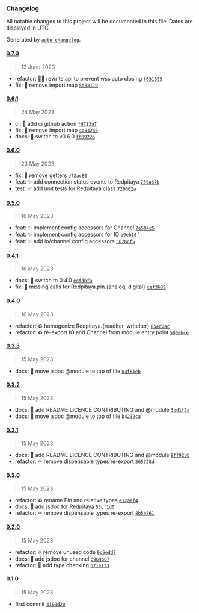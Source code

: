 ### Changelog

All notable changes to this project will be documented in this file. Dates are
displayed in UTC.

Generated by [`auto-changelog`](https://github.com/CookPete/auto-changelog).

#### [0.7.0](https://github.com/JOTSR/pita-api/compare/0.6.1...0.7.0)

> 13 June 2023

- refactor: :technologist: rewrite api to prevent wss auto closing
  [`f631655`](https://github.com/JOTSR/pita-api/commit/f631655ad0a3a48c08bf1570d168ff4158e26d8a)
- fix: :bug: remove import map
  [`5d88119`](https://github.com/JOTSR/pita-api/commit/5d88119c4243ec8d5396152dfe89678b63676bc3)

#### [0.6.1](https://github.com/JOTSR/pita-api/compare/0.6.0...0.6.1)

> 24 May 2023

- ci: :construction_worker: add ci github action
  [`fd713a7`](https://github.com/JOTSR/pita-api/commit/fd713a7c56d5c4ac1be7060515e003f32f3a6942)
- fix: :bug: remove import map
  [`4d84246`](https://github.com/JOTSR/pita-api/commit/4d8424644b2ee5ea537098c71feb21ed0319b8d5)
- docs: :memo: switch to v0.6.0
  [`fb09226`](https://github.com/JOTSR/pita-api/commit/fb0922677db1044de6bf8c610277350e9e63bf00)

#### [0.6.0](https://github.com/JOTSR/pita-api/compare/0.5.0...0.6.0)

> 23 May 2023

- fix: :bug: remove getters
  [`e72ac80`](https://github.com/JOTSR/pita-api/commit/e72ac80bf636884a5d3ac819b94b3e744ed7c59a)
- feat: :sparkles: add connection status events to Redpitaya
  [`739a67b`](https://github.com/JOTSR/pita-api/commit/739a67b189238882f3199d74c6ebfb67b09b60ca)
- test: :white_check_mark: add unit tests for Redpitaya class
  [`729002a`](https://github.com/JOTSR/pita-api/commit/729002a33e256bde883371e9c9e7d22091676ce6)

#### [0.5.0](https://github.com/JOTSR/pita-api/compare/0.4.1...0.5.0)

> 16 May 2023

- feat: :sparkles: implement config accessors for Channel
  [`7e504c5`](https://github.com/JOTSR/pita-api/commit/7e504c5b6e99fb5fb89b3c4a08ee1beb17457aee)
- feat: :sparkles: implement config accessors for IO
  [`b9eb16f`](https://github.com/JOTSR/pita-api/commit/b9eb16f5f41de0cea494907a73516ec0e637c0f0)
- feat: :sparkles: add io/channel config accessors
  [`3678cf5`](https://github.com/JOTSR/pita-api/commit/3678cf56dea56693fe05e81b52483c4542880906)

#### [0.4.1](https://github.com/JOTSR/pita-api/compare/0.4.0...0.4.1)

> 16 May 2023

- docs: :memo: switch to 0.4.0
  [`eefdbfa`](https://github.com/JOTSR/pita-api/commit/eefdbfa056d161d43d79bd93203398f348ceb27a)
- fix: :bug: missing calls for Redpitaya.pin.{analog, digital}
  [`cef3689`](https://github.com/JOTSR/pita-api/commit/cef3689c86d612b459b70789e60cccbc46874b0a)

#### [0.4.0](https://github.com/JOTSR/pita-api/compare/0.3.3...0.4.0)

> 16 May 2023

- refactor: :recycle: homogenize Redpitaya.{readIter, writeIter}
  [`85ed0ac`](https://github.com/JOTSR/pita-api/commit/85ed0ac13c0e7acf1ac3f525291a9d91d3e4d5da)
- refactor: :recycle: re-export IO and Channel from module entry point
  [`580ebce`](https://github.com/JOTSR/pita-api/commit/580ebce5dc3da08dc693b710c1b1a03a767fcdce)

#### [0.3.3](https://github.com/JOTSR/pita-api/compare/0.3.2...0.3.3)

> 15 May 2023

- docs: :bug: move jsdoc @module to top of file
  [`84f81eb`](https://github.com/JOTSR/pita-api/commit/84f81eb1470da7f9684590f0ca5ba728aba90b82)

#### [0.3.2](https://github.com/JOTSR/pita-api/compare/0.3.1...0.3.2)

> 15 May 2023

- docs: :memo: add README LICENCE CONTRIBUTING and @module
  [`3bd1f2a`](https://github.com/JOTSR/pita-api/commit/3bd1f2aa331f01c38bc83d1e8c7f544b5fdd2b27)
- docs: :bug: move jsdoc @module to top of file
  [`b4232ca`](https://github.com/JOTSR/pita-api/commit/b4232cab75e04716f12f26f4b9024c2c7cdb4dff)

#### [0.3.1](https://github.com/JOTSR/pita-api/compare/0.3.0...0.3.1)

> 15 May 2023

- docs: :memo: add README LICENCE CONTRIBUTING and @module
  [`9ff92bb`](https://github.com/JOTSR/pita-api/commit/9ff92bbd78490f7032f2d90096f47ae700a6350a)
- refactor: :coffin: remove dispensable types re-export
  [`565728d`](https://github.com/JOTSR/pita-api/commit/565728d717275292205c9dde5f9e1e024171bbfc)

#### [0.3.0](https://github.com/JOTSR/pita-api/compare/0.2.0...0.3.0)

> 15 May 2023

- refactor: :recycle: rename Pin and relative types
  [`e12aaf4`](https://github.com/JOTSR/pita-api/commit/e12aaf40d007e9b7f6b6c81c91f2771bbc016049)
- docs: :memo: add jsdoc for Redpitaya
  [`53cf1d0`](https://github.com/JOTSR/pita-api/commit/53cf1d0f65c47aa50d816a6f96cc16f56f108af4)
- refactor: :coffin: remove dispensable types re-export
  [`8b5b861`](https://github.com/JOTSR/pita-api/commit/8b5b86191c206ab6cc68381e82fdcd3b05a08216)

#### [0.2.0](https://github.com/JOTSR/pita-api/compare/0.1.0...0.2.0)

> 15 May 2023

- refactor: :fire: remove unused code
  [`9c5edd7`](https://github.com/JOTSR/pita-api/commit/9c5edd720a70dcf6babf64b618a5927e17bf8c10)
- docs: :memo: add jsdoc for channel
  [`6969b07`](https://github.com/JOTSR/pita-api/commit/6969b070d36d693c070283f6fce01f717f0af53c)
- refactor: :safety_vest: add type checking
  [`b71e1f3`](https://github.com/JOTSR/pita-api/commit/b71e1f333fa31555401e0b87f664d35c8df4a7a2)

#### 0.1.0

> 15 May 2023

- first commit
  [`4100d20`](https://github.com/JOTSR/pita-api/commit/4100d20fcddbac9252d3e6fa8d82f491cc64c592)
